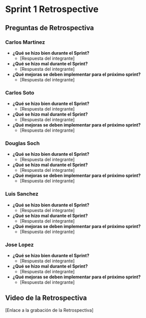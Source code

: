 # Sprint 1 Retrospective

## Preguntas de Retrospectiva

### Carlos Martinez
- **¿Qué se hizo bien durante el Sprint?**
  - [Respuesta del integrante]
- **¿Qué se hizo mal durante el Sprint?**
  - [Respuesta del integrante]
- **¿Qué mejoras se deben implementar para el próximo sprint?**
  - [Respuesta del integrante]

### Carlos Soto
- **¿Qué se hizo bien durante el Sprint?**
  - [Respuesta del integrante]
- **¿Qué se hizo mal durante el Sprint?**
  - [Respuesta del integrante]
- **¿Qué mejoras se deben implementar para el próximo sprint?**
  - [Respuesta del integrante]

### Douglas Soch
- **¿Qué se hizo bien durante el Sprint?**
  - [Respuesta del integrante]
- **¿Qué se hizo mal durante el Sprint?**
  - [Respuesta del integrante]
- **¿Qué mejoras se deben implementar para el próximo sprint?**
  - [Respuesta del integrante]

### Luis Sanchez
- **¿Qué se hizo bien durante el Sprint?**
  - [Respuesta del integrante]
- **¿Qué se hizo mal durante el Sprint?**
  - [Respuesta del integrante]
- **¿Qué mejoras se deben implementar para el próximo sprint?**
  - [Respuesta del integrante]

### Jose Lopez
- **¿Qué se hizo bien durante el Sprint?**
  - [Respuesta del integrante]
- **¿Qué se hizo mal durante el Sprint?**
  - [Respuesta del integrante]
- **¿Qué mejoras se deben implementar para el próximo sprint?**
  - [Respuesta del integrante]

## Video de la Retrospectiva
[Enlace a la grabación de la Retrospectiva]
